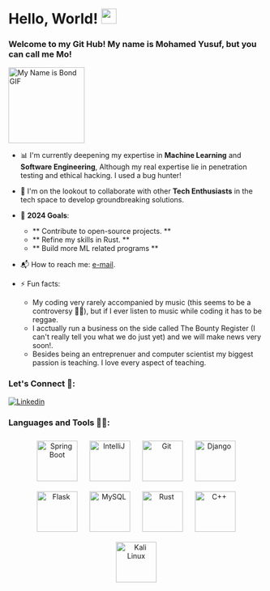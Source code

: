 <h1> Hello, World! <img src="https://raw.githubusercontent.com/MartinHeinz/MartinHeinz/master/wave.gif" width="30px"> </h1>

<p align="center">
  <h3> Welcome to my Git Hub! My name is Mohamed Yusuf, but you can call me Mo!</h3>
  <img src="https://media1.tenor.com/m/Dr9OdTEnpFYAAAAd/the-names-bond-james-bond-daniel-craig.gif" alt="My Name is Bond GIF" width="150" height="auto">
</p>



- 📊 I'm currently deepening my expertise in **Machine Learning** and **Software Engineering**, Although my real expertise lie in penetration testing and ethical hacking. I used a bug hunter!

- 🤝 I'm on the lookout to collaborate with other **Tech Enthusiasts** in the tech space to develop groundbreaking solutions.

- 🎯 **2024 Goals**:
  - ** Contribute to open-source projects. **
  - ** Refine my skills in Rust. **
  - ** Build more ML related programs **

- 📬 How to reach me: [e-mail](mailto:mohdgazyanii235@gmail.com).

- ⚡ Fun facts:
  - My coding very rarely accompanied by music (this seems to be a controversy 🤷🏻), but if I ever listen to music while coding it has to be reggae.
  - I acctually run a business on the side called The Bounty Register (I can't really tell you what we do just yet) and we will make news very soon!.
  - Besides being an entreprenuer and computer scientist my biggest passion is teaching. I love every aspect of teaching.

<h3> Let's Connect 🤝: </h3>

[![Linkedin](https://img.shields.io/badge/-LinkedIn-blue?style=flat-square&logo=Linkedin&logoColor=white&link=https://www.linkedin.com/in/moyusuf01/)](https://www.linkedin.com/in/moyusuf01/)

<h3> Languages and Tools 👨‍💻: </h3>
<p align="center">
  <img src="https://destatic.blob.core.windows.net/images/spring-boot-logo.png" alt="Spring Boot" style="width: 80px; height: auto; margin: 10px;"/>
  <img src="https://resources.jetbrains.com/storage/products/intellij-idea/img/meta/intellij-idea_logo_300x300.png" alt="IntelliJ" style="width: 80px; height: auto; margin: 10px;"/>
  <img src="https://git-scm.com/images/logos/downloads/Git-Icon-1788C.png" alt="Git" style="width: 80px; height: auto; margin: 10px;"/>
  <img src="https://static.djangoproject.com/img/logos/django-logo-negative.png" alt="Django" style="width: 80px; height: auto; margin: 10px;"/>
  <img src="https://flask.palletsprojects.com/en/2.0.x/_images/flask-logo.png" alt="Flask" style="width: 80px; height: auto; margin: 10px;"/>
  <img src="https://www.mysql.com/common/logos/logo-mysql-170x115.png" alt="MySQL" style="width: 80px; height: auto; margin: 10px;"/>
  <img src="https://www.rust-lang.org/logos/rust-logo-512x512.png" alt="Rust" style="width: 80px; height: auto; margin: 10px;"/>
  <img src="https://isocpp.org/assets/images/cpp_logo.png" alt="C++" style="width: 80px; height: auto; margin: 10px;"/>
  <img src="https://ih1.redbubble.net/image.330661976.3438/flat,750x,075,f-pad,750x1000,f8f8f8.u2.jpg" alt="Kali Linux" style="width: 80px; height: auto; margin: 10px;"/>
</p>



